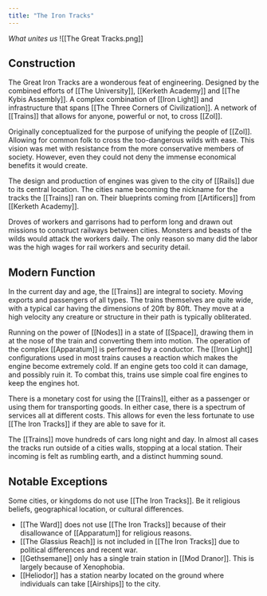 ```yaml
---
title: "The Iron Tracks"
---
```

*What unites us*
![[The Great Tracks.png]]

## Construction
The Great Iron Tracks are a wonderous feat of engineering. Designed by the combined efforts of [[The University]], [[Kerketh Academy]] and [[The Kybis Assembly]]. A complex combination of [[Iron Light]] and infrastructure that spans [[The Three Corners of Civilization]]. A network of [[Trains]] that allows for anyone, powerful or not, to cross [[Zol]].

Originally conceptualized for the purpose of unifying the people of [[Zol]]. Allowing for common folk to cross the too-dangerous wilds with ease. This vision was met with resistance from the more conservative members of society. However, even they could not deny the immense economical benefits it would create.

The design and production of engines was given to the city of [[Rails]] due to its central location. The cities name becoming the nickname for the tracks the [[Trains]] ran on. Their blueprints coming from [[Artificers]] from [[Kerketh Academy]].

Droves of workers and garrisons had to perform long and drawn out missions to construct railways between cities. Monsters and beasts of the wilds would attack the workers daily. The only reason so many did the labor was the high wages for rail workers and security detail.

## Modern Function
In the current day and age, the [[Trains]] are integral to society. Moving exports and passengers of all types. The trains themselves are quite wide, with a typical car having the dimensions of 20ft by 80ft. They move at a high velocity any creature or structure in their path is typically obliterated.

Running on the power of [[Nodes]] in a state of [[Space]], drawing them in at the nose of the train and converting them into motion. The operation of the complex [[Apparatum]] is performed by a conductor. The [[Iron Light]] configurations used in most trains causes a reaction which makes the engine become extremely cold. If an engine gets too cold it can damage, and possibly ruin it. To combat this, trains use simple coal fire engines to keep the engines hot.

There is a monetary cost for using the [[Trains]], either as a passenger or using them for transporting goods. In either case, there is a spectrum of services all at different costs. This allows for even the less fortunate to use [[The Iron Tracks]] if they are able to save for it.

The [[Trains]] move hundreds of cars long night and day. In almost all cases the tracks run outside of a cities walls, stopping at a local station. Their incoming is felt as rumbling earth, and a distinct humming sound.

## Notable Exceptions
Some cities, or kingdoms do not use [[The Iron Tracks]]. Be it religious beliefs, geographical location, or cultural differences.
- [[The Ward]] does not use [[The Iron Tracks]] because of their disallowance of [[Apparatum]] for religious reasons.
- [[The Glassius Reach]] is not included in [[The Iron Tracks]] due to political differences and recent war.
- [[Gethsemane]] only has a single train station in [[Mod Dranor]]. This is largely because of Xenophobia.
- [[Heliodor]] has a station nearby located on the ground where individuals can take [[Airships]] to the city.